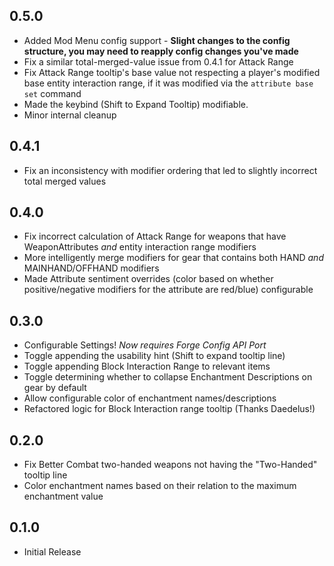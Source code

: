## 0.5.0
- Added Mod Menu config support - **Slight changes to the config structure, you may need to reapply config changes you've made**  
- Fix a similar total-merged-value issue from 0.4.1 for Attack Range
- Fix Attack Range tooltip's base value not respecting a player's modified base entity interaction range, if it was modified via the `attribute base set` command
- Made the keybind (Shift to Expand Tooltip) modifiable. 
- Minor internal cleanup

## 0.4.1 
- Fix an inconsistency with modifier ordering that led to slightly incorrect total merged values

## 0.4.0
- Fix incorrect calculation of Attack Range for weapons that have WeaponAttributes *and* entity interaction range modifiers
- More intelligently merge modifiers for gear that contains both HAND *and* MAINHAND/OFFHAND modifiers 
- Made Attribute sentiment overrides (color based on whether positive/negative modifiers for the attribute are red/blue) configurable

## 0.3.0
- Configurable Settings! *Now requires Forge Config API Port*
- Toggle appending the usability hint (Shift to expand tooltip line)
- Toggle appending Block Interaction Range to relevant items
- Toggle determining whether to collapse Enchantment Descriptions on gear by default
- Allow configurable color of enchantment names/descriptions
- Refactored logic for Block Interaction range tooltip (Thanks Daedelus!)

## 0.2.0
- Fix Better Combat two-handed weapons not having the "Two-Handed" tooltip line
- Color enchantment names based on their relation to the maximum enchantment value

## 0.1.0
- Initial Release
